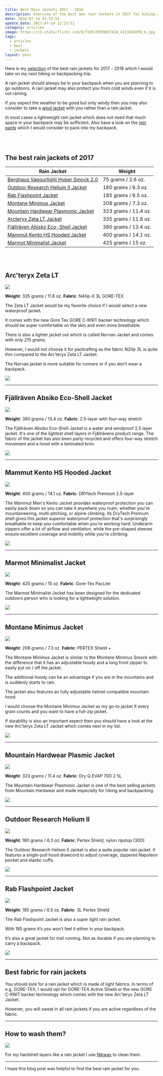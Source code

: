 ```yaml
---
title: Best Rain Jackets 2017 - 2018
description: Overview of the best men rain Jackets in 2017 for hiking and backpacking
date: 2016-07-14 12:33:51
update_date: 2017-07-14 12:33:51
category: articles
image: https://c3.staticflickr.com/8/7385/9599027418_4123160df8_b.jpg
tags:
  - articles
  - best
  - jackets
layout: post
---
```

Here is my [selection](#the-best-rain-jackets-of-2017) of the best rain jackets for 2017 - 2018 which I would take on my next hiking or backpacking trip.

A rain jacket should always be in your backpack when you are planning to go outdoors. A rain jacket may also protect you from cold winds even if it is not raining.

If you expect the weather to be good but only windy then you may also consider to take a [wind jacket](http://www.hikeventures.com/best-windjackets/) with you rather than a rain jacket.

In most cases a lightweight rain jacket which does not need that much space in your backpack may be sufficient. Also have a look on the [rain pants](http://www.hikeventures.com/best-rain-pants/) which I would consider to pack into my backpack.

<amp-img src="https://c8.staticflickr.com/9/8615/16531785111_f94e1dc466_k.jpg" width="2048" height="1360" alt="Best new rain jackets for 2017 - 2018" layout="responsive"></amp-img>   
<br>   
<!--more-->

## The best rain jackets of 2017

<div class="table-responsive">
      <table class="table table-hover table-bordered list_items">
        <thead>
             <tr>
                <th>Rain Jacket</th><th>Weight</th>
             </tr>
        </thead>
        <tbody>
        <tr>
          <td><a href="http://amzn.to/2e34CD3" target="_blank" rel="nofollow">Berghaus Vapourlight Hyper Smock 2.0</a></td><td>75 grams / 2.6 oz.</td>
        </tr>
        <tr>
          <td><a href="http://amzn.to/2dBLJYc" target="_blank" rel="nofollow">Outdoor Research Helium II Jacket</a></td><td>180 grams / 6.3 oz.</td>
        </tr>
        <tr>
          <td><a href="http://amzn.to/2evQYHY" target="_blank" rel="nofollow">Rab Flashpoint Jacket</a></td><td>185 grams / 6.5 oz. </td>
        </tr>
        <tr>
          <td><a href="http://amzn.to/2e31BCI" target="_blank" rel="nofollow">Montane Minimus Jacket</a></td><td>208 grams / 7.3 oz. </td>
        </tr>
        <tr>
          <td><a href="http://amzn.to/2e33vTI" target="_blank" rel="nofollow">Mountain Hardwear Plasmonic Jacket</a></td><td>323 grams / 11.4 oz.</td>
        </tr>
        <tr>
          <td><a href="http://amzn.to/2eTGFR8" target="_blank" rel="nofollow">Arcteryx Zeta LT Jacket</a></td><td>335 grams / 11.8 oz. </td>
        </tr>
        <tr>
          <td><a href="http://amzn.to/2tJNrvy" target="_blank" rel="nofollow">Fjällräven Abisko Eco-Shell Jacket</a></td><td>380 grams / 13.4 oz. </td>
        </tr>
        <tr>
          <td><a href="http://amzn.to/2thYHQn" target="_blank" rel="nofollow">Mammut Kento HS Hooded Jacket</a></td><td>400 grams / 14.1 oz. </td>
        </tr>
        <tr>
          <td><a href="http://amzn.to/2thZ5hR" target="_blank" rel="nofollow">Marmot Minimalist Jacket</a></td><td>425 grams / 15 oz. </td>
        </tr>
</tbody>
</table>
</div>
<br>
<script src="//z-na.amazon-adsystem.com/widgets/onejs?MarketPlace=US&adInstanceId=cc781bfd-577f-4efb-9da6-75cb9fc7d1c2"></script>
<br>

## Arc'teryx Zeta LT

<a rel="nofollow" target="_blank"  href="https://www.amazon.com/gp/product/B0163TRSPG/ref=as_li_tl?ie=UTF8&camp=1789&creative=9325&creativeASIN=B0163TRSPG&linkCode=as2&tag=hikeve-20&linkId=256ef5ffb2ee5b1b8eaee24138b2fd1b"><img border="0" src="//ws-na.amazon-adsystem.com/widgets/q?_encoding=UTF8&MarketPlace=US&ASIN=B0163TRSPG&ServiceVersion=20070822&ID=AsinImage&WS=1&Format=_SL250_&tag=hikeve-20" ></a><img src="//ir-na.amazon-adsystem.com/e/ir?t=hikeve-20&l=am2&o=1&a=B0163TRSPG" width="1" height="1" border="0" alt="" style="border:none !important; margin:0px !important;" />

**Weight**: 335 grams / 11.8 oz.
**Fabric**: N40p-X 3L GORE-TEX

The Zeta LT Jacket would be my favorite choice if I would select a new waterproof jacket.

It comes with the new Gore Tex GORE C-KNIT backer technology which should be super comfortable on the skin and even more breathable.

There is also a lighter jacket out which is called Norvan Jacket and comes with only 215 grams.

However, I would not choose it for packrafting as the fabric N20p 3L is quite thin compared to the Arc’teryx Zeta LT Jacket.

The Norvan jacket is more suitable for runners or if you don’t wear a backpack.

<a href="http://amzn.to/2eTGFR8" target="_blank" rel="nofollow"><img src="http://www.hikeventures.com/buy.gif"></a>

<hr>

## Fjällräven Absiko Eco-Shell Jacket

<a rel="nofollow" href="https://www.amazon.com/Fjallraven-Abisko-Shell-Jacket-Black/dp/B018RY77II/ref=as_li_ss_il?ie=UTF8&qid=1500548720&sr=8-1&keywords=Abisko+Eco-Shell+Jacket&linkCode=li3&tag=hikeve-20&linkId=9d194f04f20191efd9b9523c5837321d" target="_blank"><img border="0" src="//ws-na.amazon-adsystem.com/widgets/q?_encoding=UTF8&ASIN=B018RY77II&Format=_SL250_&ID=AsinImage&MarketPlace=US&ServiceVersion=20070822&WS=1&tag=hikeve-20" ></a><img src="https://ir-na.amazon-adsystem.com/e/ir?t=hikeve-20&l=li3&o=1&a=B018RY77II" width="1" height="1" border="0" alt="" style="border:none !important; margin:0px !important;" />

**Weight**: 380 grams / 13.4 oz.
**Fabric**: 2.5-layer with four-way stretch

The Fjällräven Absiko Eco-Shell Jacket is a water and windproof 2.5 layer jacket. It's one of the lightest shell layers in Fjällrävens product range. The fabric of the jacket has also been party recycled and offers four-way stretch movement and a hood with a laminated brim.

<a href="http://amzn.to/2tieDlz" target="_blank" rel="nofollow"><img src="http://www.hikeventures.com/buy.gif"></a>

<hr>

## Mammut Kento HS Hooded Jacket

<a rel="nofollow" href="https://www.amazon.com/Mammut-Kento-Hooded-Jacket-atlantic/dp/B01N9OWRGU/ref=as_li_ss_il?ie=UTF8&qid=1500549689&sr=8-1&keywords=kento+hs+mammut&linkCode=li3&tag=hikeve-20&linkId=e03b949fe1735f2f245e47b66476cae3" target="_blank"><img border="0" src="//ws-na.amazon-adsystem.com/widgets/q?_encoding=UTF8&ASIN=B01N9OWRGU&Format=_SL250_&ID=AsinImage&MarketPlace=US&ServiceVersion=20070822&WS=1&tag=hikeve-20" ></a><img src="https://ir-na.amazon-adsystem.com/e/ir?t=hikeve-20&l=li3&o=1&a=B01N9OWRGU" width="1" height="1" border="0" alt="" style="border:none !important; margin:0px !important;" />

**Weight**: 400 grams / 14.1 oz.
**Fabric**: DRYtech Premium 2.5-layer

The Mammut Men's Kento Jacket provides waterproof protection you can easily pack down so you can take it anywhere you roam, whether you're mountaineering, multi-pitching, or alpine climbing. Its DryTech Premium shell gives this jacket superior waterproof protection that's surprisingly breathable to keep you comfortable when you're working hard. Underarm zippers offer a lot of airflow and ventilation, while the pre-shaped sleeves ensure excellent coverage and mobility while you're climbing.

<a href="http://amzn.to/2gMFR2h" target="_blank" rel="nofollow"><img src="http://www.hikeventures.com/buy.gif"></a>

<hr>

## Marmot Minimalist Jacket

<a rel="nofollow" href="https://www.amazon.com/Marmot-Mens-Minimalist-Jacket-TrueBlue/dp/B01FWN6YKE/ref=as_li_ss_il?ie=UTF8&qid=1500550666&sr=8-6&keywords=marmot+rain+Jacket&refinements=p_89:Marmot&linkCode=li3&tag=hikeve-20&linkId=7665b40b77ac0a7a9395ee12d3b27bba" target="_blank"><img border="0" src="//ws-na.amazon-adsystem.com/widgets/q?_encoding=UTF8&ASIN=B01FWN6YKE&Format=_SL250_&ID=AsinImage&MarketPlace=US&ServiceVersion=20070822&WS=1&tag=hikeve-20" ></a><img src="https://ir-na.amazon-adsystem.com/e/ir?t=hikeve-20&l=li3&o=1&a=B01FWN6YKE" width="1" height="1" border="0" alt="" style="border:none !important; margin:0px !important;" />

**Weight**: 425 grams / 15 oz.
**Fabric**: Gore-Tex PacLite

The Marmot Minimalist Jacket has been designed for the dedicated outdoors person who is looking for a lightweight solution.

<a href="http://amzn.to/2gMJFAh" target="_blank" rel="nofollow"><img src="http://www.hikeventures.com/buy.gif"></a>

<hr>

## Montane Minimus Jacket

 <a rel="nofollow" href="http://www.amazon.com/gp/product/B004SPCZW4/ref=as_li_tl?ie=UTF8&camp=1789&creative=9325&creativeASIN=B004SPCZW4&linkCode=as2&tag=hikeve-20&linkId=XQWBWNDOOIDSRSSU"><img border="0" src="http://ws-na.amazon-adsystem.com/widgets/q?_encoding=UTF8&ASIN=B004SPCZW4&Format=_SL250_&ID=AsinImage&MarketPlace=US&ServiceVersion=20070822&WS=1&tag=hikeve-20" ></a><img src="http://ir-na.amazon-adsystem.com/e/ir?t=hikeve-20&l=as2&o=1&a=B004SPCZW4" width="1" height="1" border="0" alt="Montane Minimus Jacket" style="border:none !important; margin:0px !important;" />

**Weight**: 208 grams / 7.3 oz.
**Fabric**:  PERTEX Shield +

The Montane Minimus Jacket is similar to the Montane Minimus Smock with the difference that it has an adjustable hoody and a long front zipper to easily put on / off the jacket.

The additional hoody can be an advantage if you are in the mountains and is suddenly starts to rain.

The jacket also features an fully adjustable helmet compatible mountain hood.

I would choose the Montane Minimus Jacket as my go-to jacket if every gram counts and you want to have a full-zip jacket.

If durability is also an important aspect then you should have a look at the new Arc’teryx Zeta LT Jacket which comes next in my list.

<a href="http://amzn.to/2e31BCI" target="_blank" rel="nofollow"><img src="http://www.hikeventures.com/buy.gif"></a>

<hr>

## Mountain Hardwear Plasmic Jacket

<a rel="nofollow" href="http://www.amazon.com/gp/product/B010N9XVY4/ref=as_li_tl?ie=UTF8&camp=1789&creative=9325&creativeASIN=B010N9XVY4&linkCode=as2&tag=hikeve-20&linkId=VMEOHRWCSWDP5XOF"><img border="0" src="http://ws-na.amazon-adsystem.com/widgets/q?_encoding=UTF8&ASIN=B010N9XVY4&Format=_SL250_&ID=AsinImage&MarketPlace=US&ServiceVersion=20070822&WS=1&tag=hikeve-20" ></a><img src="http://ir-na.amazon-adsystem.com/e/ir?t=hikeve-20&l=as2&o=1&a=B010N9XVY4" width="1" height="1" border="0" alt="Mountain Hardwear Plasmonic Jacket" style="border:none !important; margin:0px !important;" />

**Weight**: 323 grams / 11.4 oz.
**Fabric**: Dry Q EVAP 70D 2 5L

The Mountain Hardwear Plasmonic Jacket is one of the best selling jackets from Mountain Hardwear and made especially for hiking and backpacking.

<a href="http://amzn.to/2e33vTI" target="_blank" rel="nofollow"><img src="http://www.hikeventures.com/buy.gif"></a>

<hr>

## Outdoor Research Helium II

<a rel="nofollow" target="_blank"  href="https://www.amazon.com/gp/product/B01HV2PZ8G/ref=as_li_tl?ie=UTF8&camp=1789&creative=9325&creativeASIN=B01HV2PZ8G&linkCode=as2&tag=hikeve-20&linkId=d8cf2509b7f14b8cf1bc65f3ed70ce4c"><img border="0" src="//ws-na.amazon-adsystem.com/widgets/q?_encoding=UTF8&MarketPlace=US&ASIN=B01HV2PZ8G&ServiceVersion=20070822&ID=AsinImage&WS=1&Format=_SL250_&tag=hikeve-20" ></a><img src="//ir-na.amazon-adsystem.com/e/ir?t=hikeve-20&l=am2&o=1&a=B01HV2PZ8G" width="1" height="1" border="0" alt="" style="border:none !important; margin:0px !important;" />

**Weight**: 180 grams / 6.3 oz.
**Fabric**: Pertex Shield, nylon ripstop (30D)

The Outdoor Research Helium II Jacket is also a quite popular rain jacket. It features a single-pull hood drawcord to adjust coverage, zippered Napoleon pocket and elastic cuffs.

<a href="http://amzn.to/2dBLJYc" target="_blank" rel="nofollow"><img src="http://www.hikeventures.com/buy.gif"></a>

<hr>

## Rab Flashpoint Jacket

<a rel="nofollow" href="http://www.amazon.com/gp/product/B00UI4SP6O/ref=as_li_tl?ie=UTF8&camp=1789&creative=9325&creativeASIN=B00UI4SP6O&linkCode=as2&tag=hikeve-20&linkId=UF2ERPU6WIB5S727"><img border="0" src="http://ws-na.amazon-adsystem.com/widgets/q?_encoding=UTF8&ASIN=B00UI4SP6O&Format=_SL250_&ID=AsinImage&MarketPlace=US&ServiceVersion=20070822&WS=1&tag=hikeve-20" ></a><img src="http://ir-na.amazon-adsystem.com/e/ir?t=hikeve-20&l=as2&o=1&a=B00UI4SP6O" width="1" height="1" border="0" alt="Rab Flashpoint Jacket" style="border:none !important; margin:0px !important;" />

**Weight**: 185 grams / 6.5 oz.
**Fabric**: 3L Pertex Shield

The Rab Flashpoint Jacket is also a super light rain jacket.

With 185 grams it’s you won’t feel it either in your backpack.

It’s also a great jacket for trail running. Not as durable if you are planning to carry a backpack.

<a href="http://amzn.to/2evQYHY" target="_blank" rel="nofollow"><img src="http://www.hikeventures.com/buy.gif"></a>

<hr>

## Best fabric for rain jackets

You should look for a rain jacket which is made of light fabrics. In terms of e.g. GORE-TEX, I would opt for GORE-TEX Active Shield or the new GORE C-KNIT backer technology which comes with the new Arc'teryx Zeta LT Jacket.

However, you will sweat in all rain jackets if you are active regardless of the fabric.

<hr>

## How to wash them?

<a rel="nofollow" href="https://www.amazon.com/Nikwax-Hardshell-Clean-Waterproof-DUO-Pack/dp/B000PGOOIS/ref=as_li_ss_il?ie=UTF8&qid=1499894360&sr=8-2&keywords=nikwax&linkCode=li3&tag=hikeve-20&linkId=18c445a067d443b8df2331be005bac4f" target="_blank"><img border="0" src="//ws-na.amazon-adsystem.com/widgets/q?_encoding=UTF8&ASIN=B000PGOOIS&Format=_SL250_&ID=AsinImage&MarketPlace=US&ServiceVersion=20070822&WS=1&tag=hikeve-20" ></a><img src="https://ir-na.amazon-adsystem.com/e/ir?t=hikeve-20&l=li3&o=1&a=B000PGOOIS" width="1" height="1" border="0" alt="" style="border:none !important; margin:0px !important;" />

For my hardshell layers like a rain jacket I use <a href="[http://amzn.to/2sRiOEP](http://amzn.to/2sRiOEP)" rel="nofollow">Nikwax</a> to clean them.

---

I hope this blog post was helpful to find the best rain jacket for you.
